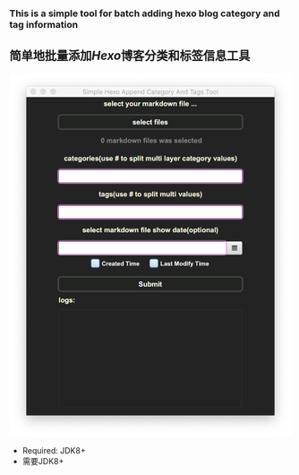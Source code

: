### This is a simple tool for batch adding hexo blog category and tag information
简单地批量添加*Hexo*博客分类和标签信息工具
-
![picture](https://raw.githubusercontent.com/BackendRobot/markdown-reference/master/hexo-categories-and-tags-tool.png)
- Required: JDK8+
- 需要JDK8+


